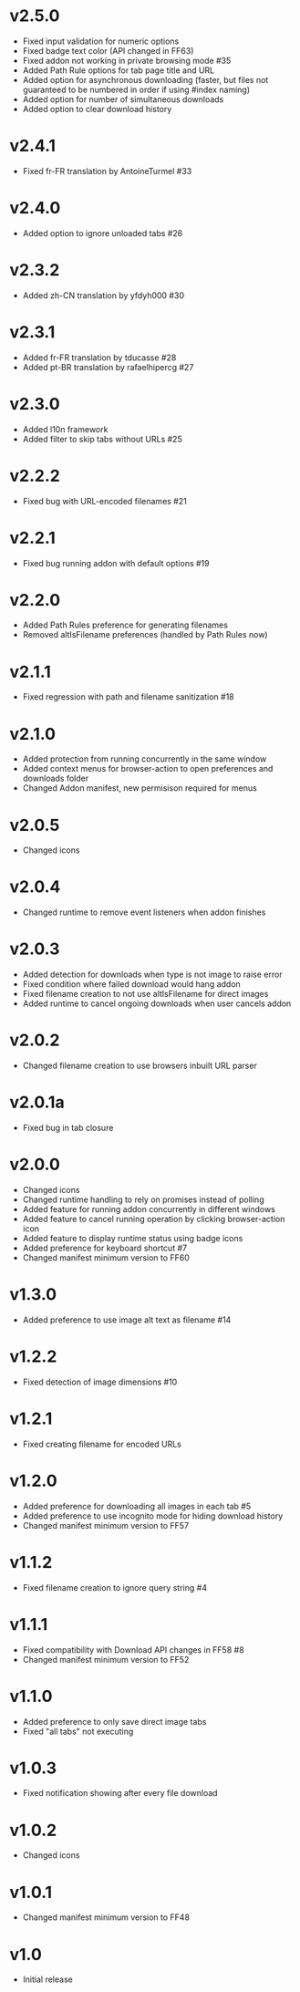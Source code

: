 v2.5.0
======
 - Fixed input validation for numeric options
 - Fixed badge text color (API changed in FF63)
 - Fixed addon not working in private browsing mode #35
 - Added Path Rule options for tab page title and URL
 - Added option for asynchronous downloading (faster, but files not guaranteed to be numbered in order if using #index naming)
 - Added option for number of simultaneous downloads
 - Added option to clear download history

v2.4.1
======
 - Fixed fr-FR translation by AntoineTurmel #33

v2.4.0
======
 - Added option to ignore unloaded tabs #26

v2.3.2
======
 - Added zh-CN translation by yfdyh000 #30

v2.3.1
======
 - Added fr-FR translation by tducasse #28
 - Added pt-BR translation by rafaelhipercg #27

v2.3.0
======
 - Added l10n framework
 - Added filter to skip tabs without URLs #25

v2.2.2
======
 - Fixed bug with URL-encoded filenames #21

v2.2.1
======
 - Fixed bug running addon with default options #19

v2.2.0
======
 - Added Path Rules preference for generating filenames
 - Removed altIsFilename preferences (handled by Path Rules now)

v2.1.1
======
 - Fixed regression with path and filename sanitization #18

v2.1.0
======
 - Added protection from running concurrently in the same window
 - Added context menus for browser-action to open preferences and downloads folder
 - Changed Addon manifest, new permisison required for menus

v2.0.5
======
 - Changed icons

v2.0.4
======
 - Changed runtime to remove event listeners when addon finishes

v2.0.3
======
 - Added detection for downloads when type is not image to raise error
 - Fixed condition where failed download would hang addon
 - Fixed filename creation to not use altIsFilename for direct images
 - Added runtime to cancel ongoing downloads when user cancels addon

v2.0.2
======
 - Changed filename creation to use browsers inbuilt URL parser

v2.0.1a
=======
 - Fixed bug in tab closure

v2.0.0
======
 - Changed icons
 - Changed runtime handling to rely on promises instead of polling
 - Added feature for running addon concurrently in different windows
 - Added feature to cancel running operation by clicking browser-action icon
 - Added feature to display runtime status using badge icons
 - Added preference for keyboard shortcut #7
 - Changed manifest minimum version to FF60

v1.3.0
======
 - Added preference to use image alt text as filename #14

v1.2.2
======
 - Fixed detection of image dimensions #10

v1.2.1
======
 - Fixed creating filename for encoded URLs

v1.2.0
======
 - Added preference for downloading all images in each tab #5
 - Added preference to use incognito mode for hiding download history
 - Changed manifest minimum version to FF57

v1.1.2
======
 - Fixed filename creation to ignore query string #4

v1.1.1
======
 - Fixed compatibility with Download API changes in FF58 #8
 - Changed manifest minimum version to FF52

v1.1.0
======
 - Added preference to only save direct image tabs
 - Fixed "all tabs" not executing

v1.0.3
======
 - Fixed notification showing after every file download

v1.0.2
======
 - Changed icons

v1.0.1
======
 - Changed manifest minimum version to FF48

v1.0
====
 - Initial release
